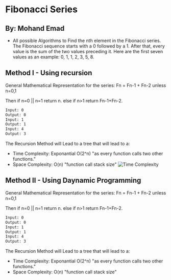 # Fibonacci Series

## By: Mohand Emad

- All possible Algorithms to Find the nth element in the Fibonacci series. The Fibonacci sequence starts with
a 0 followed by a 1. After that, every value is the sum of the two values
preceding it. Here are the first seven values as an example: 0, 1, 1, 2, 3, 5, 8.

## Method I - Using recursion

General Mathematical Representation for the series: Fn = Fn-1 + Fn-2 unless n=0,1

Then if n=0 || n=1 return n.  else if n>1 return Fn-1+Fn-2.

```txt
Input: 0
Output: 0
Input: 1
Output: 1
Input: 4
Output: 3
```

The Recursion Method will Lead to a tree that will lead to a:
- Time Complexity: Exponantial O(2^n) "as every function calls two other functions."
- Space Complexity: O(n) "function call stack size"
![Time Complexity](https://user-images.githubusercontent.com/102548631/194166143-6ce2e053-7e1b-4a76-8737-ee3584bf0a5b.jpg)

## Method II - Using Daynamic Programming

General Mathematical Representation for the series: Fn = Fn-1 + Fn-2 unless n=0,1

Then if n=0 || n=1 return n.  else if n>1 return Fn-1+Fn-2.

```txt
Input: 0
Output: 0
Input: 1
Output: 1
Input: 4
Output: 3
```

The Recursion Method will Lead to a tree that will lead to a:
- Time Complexity: Exponantial O(2^n) "as every function calls two other functions."
- Space Complexity: O(n) "function call stack size"
